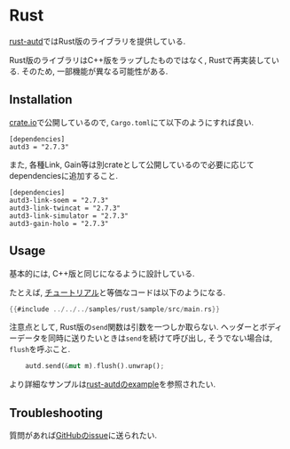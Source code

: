 # Rust

[rust-autd](https://github.com/shinolab/autd3/tree/master/rust)ではRust版のライブラリを提供している.

Rust版のライブラリはC++版をラップしたものではなく, Rustで再実装している.
そのため, 一部機能が異なる可能性がある.

## Installation

[crate.io](https://crates.io/crates/autd3)で公開しているので, `Cargo.toml`にて以下のようにすれば良い.

```
[dependencies]
autd3 = "2.7.3"
```

また, 各種Link, Gain等は別crateとして公開しているので必要に応じてdependenciesに追加すること.
```
[dependencies]
autd3-link-soem = "2.7.3"
autd3-link-twincat = "2.7.3"
autd3-link-simulator = "2.7.3"
autd3-gain-holo = "2.7.3"
```

## Usage

基本的には, C++版と同じになるように設計している.

たとえば, [チュートリアル](../Users_Manual/getting_started.md)と等価なコードは以下のようになる.

```rust
{{#include ../../../samples/rust/sample/src/main.rs}}
```

注意点として, Rust版の`send`関数は引数を一つしか取らない. 
ヘッダーとボディーデータを同時に送りたいときは`send`を続けて呼び出し, そうでない場合は, `flush`を呼ぶこと.
```rust
    autd.send(&mut m).flush().unwrap();
```

より詳細なサンプルは[rust-autdのexample](https://github.com/shinolab/autd3/tree/master/rust/autd3-examples)を参照されたい.

## Troubleshooting

質問があれば[GitHubのissue](https://github.com/shinolab/autd3/issues)に送られたい.
